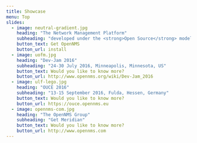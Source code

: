 ```yaml
---
title: Showcase
menu: Top
slides:
  - image: neutral-gradient.jpg
    heading: "The Network Management Platform"
    subheading: "developed under the <strong>Open Source</strong> model"
    button_text: Get OpenNMS
    button_url: install
  - image: uofm.jpg
    heading: "Dev-Jam 2016"
    subheading: "24-30 July 2016, Minneapolis, Minnesota, US"
    button_text: Would you like to know more?
    button_url: http://www.opennms.org/wiki/Dev-Jam_2016
  - image: ulf-lego.jpg
    heading: "OUCE 2016"
    subheading: "13-15 September 2016, Fulda, Hessen, Germany"
    button_text: Would you like to know more?
    button_url: https://ouce.opennms.eu
  - image: opennms-com.jpg
    heading: "The OpenNMS Group"
    subheading: "Get Meridian"
    button_text: Would you like to know more?
    button_url: http://www.opennms.com
---
```

